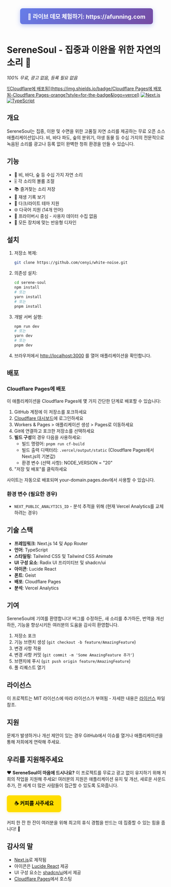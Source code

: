 <div align="center">
  <a href="https://afunning.com" style="display: inline-block; padding: 12px 24px; background: linear-gradient(135deg, #667eea 0%, #764ba2 100%); color: white; text-decoration: none; border-radius: 8px; font-size: 18px; font-weight: bold; margin-bottom: 20px; box-shadow: 0 4px 15px rgba(102, 126, 234, 0.4);">
    🚀 라이브 데모 체험하기: https://afunning.com
  </a>
</div>

# SereneSoul - 집중과 이완을 위한 자연의 소리 🌿

*100% 무료, 광고 없음, 등록 필요 없음*

[![Cloudflare에 배포됨](https://img.shields.io/badge/Cloudflare Pages에 배포됨-Cloudflare Pages-orange?style=for-the-badge&logo=vercel)](https://afunning.com)
[![Next.js](https://img.shields.io/badge/Next.js-14-black?style=for-the-badge&logo=next.js)](https://nextjs.org/)
[![TypeScript](https://img.shields.io/badge/TypeScript-5-black?style=for-the-badge&logo=typescript)](https://www.typescriptlang.org/)

## 개요

SereneSoul는 집중, 이완 및 수면을 위한 고품질 자연 소리를 제공하는 무료 오픈 소스 애플리케이션입니다. 비, 바다 파도, 숲의 분위기, 야생 동물 등 수십 가지의 전문적으로 녹음된 소리를 광고나 등록 없이 완벽한 청취 환경을 만들 수 있습니다.

## 기능
- 🎵 비, 바다, 숲 등 수십 가지 자연 소리
- 🎚️ 각 소리의 볼륨 조절
- 📚 즐겨찾는 소리 저장
- 📜 재생 기록 보기
- 🎨 다크/라이트 테마 지원
- 🌐 다국어 지원 (14개 언어)
- 🔐 프라이버시 중심 - 사용자 데이터 수집 없음
- 📱 모든 장치에 맞는 반응형 디자인

## 설치

1. 저장소 복제:
   ```bash
   git clone https://github.com/cenyi/white-noise.git
   ```

2. 의존성 설치:
   ```bash
   cd serene-soul
   npm install
   # 또는
   yarn install
   # 또는
   pnpm install
   ```

3. 개발 서버 실행:
   ```bash
   npm run dev
   # 또는
   yarn dev
   # 또는
   pnpm dev
   ```

4. 브라우저에서 [http://localhost:3000](http://localhost:3000) 를 열어 애플리케이션을 확인합니다.

## 배포

### Cloudflare Pages에 배포

이 애플리케이션을 Cloudflare Pages에 몇 가지 간단한 단계로 배포할 수 있습니다:

1. GitHub 계정에 이 저장소를 포크하세요
2. [Cloudflare 대시보드](https://dash.cloudflare.com/)에 로그인하세요
3. Workers & Pages > 애플리케이션 생성 > Pages로 이동하세요
4. Git에 연결하고 포크한 저장소를 선택하세요
5. **빌드 구성**의 경우 다음을 사용하세요:
   - 빌드 명령어: `pnpm run cf-build`
   - 빌드 출력 디렉터리: `.vercel/output/static` (Cloudflare Pages에서 Next.js의 기본값)
   - 환경 변수 (선택 사항): NODE_VERSION = "20"
6. "저장 및 배포"를 클릭하세요

사이트는 자동으로 배포되며 your-domain.pages.dev에서 사용할 수 있습니다.

### 환경 변수 (필요한 경우)
- `NEXT_PUBLIC_ANALYTICS_ID` - 분석 추적을 위해 (현재 Vercel Analytics를 교체하려는 경우)

## 기술 스택
- **프레임워크**: Next.js 14 및 App Router
- **언어**: TypeScript
- **스타일링**: Tailwind CSS 및 Tailwind CSS Animate
- **UI 구성 요소**: Radix UI 프리미티브 및 shadcn/ui
- **아이콘**: Lucide React
- **폰트**: Geist
- **배포**: Cloudflare Pages
- **분석**: Vercel Analytics

## 기여

SereneSoul에 기여를 환영합니다! 버그를 수정하든, 새 소리를 추가하든, 번역을 개선하든, 기능을 향상시키든 여러분의 도움을 감사히 환영합니다.

1. 저장소 포크
2. 기능 브랜치 생성 (`git checkout -b feature/AmazingFeature`)
3. 변경 사항 적용
4. 변경 사항 커밋 (`git commit -m 'Some AmazingFeature 추가'`)
5. 브랜치에 푸시 (`git push origin feature/AmazingFeature`)
6. 풀 리퀘스트 열기

## 라이선스

이 프로젝트는 MIT 라이선스에 따라 라이선스가 부여됨 - 자세한 내용은 [라이선스](../LICENSE) 파일 참조.

## 지원

문제가 발생하거나 개선 제안이 있는 경우 GitHub에서 이슈를 열거나 애플리케이션을 통해 저희에게 연락해 주세요.

## 우리를 지원해주세요

❤️ **SereneSoul이 마음에 드시나요?** 이 프로젝트를 무료고 광고 없이 유지하기 위해 저희의 작업을 지원해 주세요! 여러분의 지원은 애플리케이션 유지 및 개선, 새로운 사운드 추가, 전 세계 더 많은 사람들이 접근할 수 있도록 도와줍니다.

<a href="https://www.buymeacoffee.com/moca" style="display: inline-block; padding: 12px 24px; background: #FFDD00; color: #000000; text-decoration: none; border-radius: 8px; font-size: 16px; font-weight: bold; margin: 8px 0; box-shadow: 0 2px 8px rgba(255, 221, 0, 0.3);">
    ☕ 커피를 사주세요
</a>

커피 한 잔 한 잔이 여러분을 위해 최고의 휴식 경험을 만드는 데 집중할 수 있는 힘을 줍니다! 🌿

## 감사의 말

- [Next.js](https://nextjs.org/)로 제작됨
- 아이콘은 [Lucide React](https://lucide.dev/) 제공
- UI 구성 요소는 [shadcn/ui](https://ui.shadcn.com/)에서 제공
- [Cloudflare Pages](https://pages.cloudflare.com/)에서 호스팅